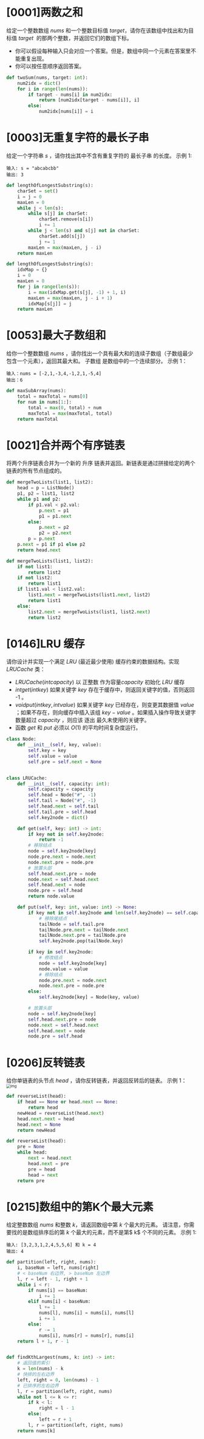 # [0001]两数之和
给定一个整数数组 $nums$ 和一个整数目标值 $target$，请你在该数组中找出和为目标值 $target$  的那两个整数，并返回它们的数组下标。
- 你可以假设每种输入只会对应一个答案。但是，数组中同一个元素在答案里不能重复出现。
- 你可以按任意顺序返回答案。
```python
def twoSum(nums, target: int):
    num2idx = dict()
    for i in range(len(nums)):
        if target - nums[i] in num2idx:
            return [num2idx[target - nums[i]], i]
        else:
            num2idx[nums[i]] = i
```


# [0003]无重复字符的最长子串
给定一个字符串 $s$ ，请你找出其中不含有重复字符的 最长子串 的长度。
示例 1:
```
输入: s = "abcabcbb"
输出: 3 
```
```python
def lengthOfLongestSubstring(s):
    charSet = set()
    i = j = 0
    maxLen = 0
    while j < len(s):
        while s[j] in charSet:
            charSet.remove(s[i])
            i += 1
        while j < len(s) and s[j] not in charSet:
            charSet.add(s[j])
            j += 1
        maxLen = max(maxLen, j - i)
    return maxLen
```

```python
def lengthOfLongestSubstring(s):
    idxMap = {}
    i = 0
    maxLen = 0
    for j in range(len(s)):
        i = max(idxMap.get(s[j], -1) + 1, i)
        maxLen = max(maxLen, j - i + 1)
        idxMap[s[j]] = j
    return maxLen
```


# [0053]最大子数组和
给你一个整数数组 $nums$ ，请你找出一个具有最大和的连续子数组（子数组最少包含一个元素），返回其最大和。
子数组 是数组中的一个连续部分。
示例 1：
```
输入：nums = [-2,1,-3,4,-1,2,1,-5,4]
输出：6
```
```python
def maxSubArray(nums):
    total = maxTotal = nums[0]
    for num in nums[1:]:
        total = max(0, total) + num
        maxTotal = max(maxTotal, total)
    return maxTotal
```

# [0021]合并两个有序链表
将两个升序链表合并为一个新的 升序 链表并返回。新链表是通过拼接给定的两个链表的所有节点组成的。 
```python
def mergeTwoLists(list1, list2):
    head = p = ListNode()
    p1, p2 = list1, list2
    while p1 and p2:
        if p1.val < p2.val:
            p.next = p1
            p1 = p1.next
        else:
            p.next = p2
            p2 = p2.next
        p = p.next
    p.next = p1 if p1 else p2
    return head.next
```

```python
def mergeTwoLists(list1, list2):
    if not list1:
        return list2
    if not list2:
        return list1
    if list1.val < list2.val:
        list1.next = mergeTwoLists(list1.next, list2)
        return list1
    else:
        list2.next = mergeTwoLists(list1, list2.next)
        return list2
```


# [0146]LRU 缓存
请你设计并实现一个满足 $LRU$ (最近最少使用) 缓存约束的数据结构。实现 $LRUCache$ 类：
- $LRUCache(int capacity)$ 以 正整数 作为容量$ capacity$ 初始化 $LRU$ 缓存
- $int get(int key)$ 如果关键字 $key$ 存在于缓存中，则返回关键字的值，否则返回 -1 。
- $void put(int key, int value)$ 如果关键字 $key$ 已经存在，则变更其数据值 $value$ ；如果不存在，则向缓存中插入该组 $key-value$ 。如果插入操作导致关键字数量超过 $capacity$ ，则应该 逐出 最久未使用的关键字。
- 函数 $get$ 和 $put$ 必须以 $O(1)$ 的平均时间复杂度运行。
```python
class Node:
    def __init__(self, key, value):
        self.key = key
        self.value = value
        self.pre = self.next = None


class LRUCache:
    def __init__(self, capacity: int):
        self.capacity = capacity
        self.head = Node("#", -1)
        self.tail = Node("#", -1)
        self.head.next = self.tail
        self.tail.pre = self.head
        self.key2node = dict()

    def get(self, key: int) -> int:
        if key not in self.key2node:
            return -1
        # 移除结点
        node = self.key2node[key]
        node.pre.next = node.next
        node.next.pre = node.pre
        # 放置头部
        self.head.next.pre = node
        node.next = self.head.next
        self.head.next = node
        node.pre = self.head
        return node.value

    def put(self, key: int, value: int) -> None:
        if key not in self.key2node and len(self.key2node) == self.capacity:
            # 移除尾结点
            tailNode = self.tail.pre
            tailNode.pre.next = tailNode.next
            tailNode.next.pre = tailNode.pre
            self.key2node.pop(tailNode.key)

        if key in self.key2node:
            # 修改结点
            node = self.key2node[key]
            node.value = value
            # 移除结点
            node.pre.next = node.next
            node.next.pre = node.pre
        else:
            self.key2node[key] = Node(key, value)

        # 放置头部
        node = self.key2node[key]
        self.head.next.pre = node
        node.next = self.head.next
        self.head.next = node
        node.pre = self.head
```



# [0206]反转链表
给你单链表的头节点 $head$ ，请你反转链表，并返回反转后的链表。
示例 1：
<img src="https://assets.leetcode.com/uploads/2021/02/19/rev1ex1.jpg" alt="img" style="zoom: 67%;" />


```python
def reverseList(head):
    if head == None or head.next == None:
        return head
    newHead = reverseList(head.next)
    head.next.next = head
    head.next = None
    return newHead
```
```python
def reverseList(head):
    pre = None
    while head:
        next = head.next
        head.next = pre
        pre = head
        head = next
    return pre
```

# [0215]数组中的第K个最大元素
给定整数数组 $nums$ 和整数 $k$，请返回数组中第 $k$ 个最大的元素。
请注意，你需要找的是数组排序后的第 $k$ 个最大的元素，而不是第$ k$ 个不同的元素。
示例 1:
```
输入: [3,2,3,1,2,4,5,5,6] 和 k = 4
输出: 4
```
```python
def partition(left, right, nums):
    i, baseNum = left, nums[right]
    # < baseNum 右边界, > baseNum 左边界
    l, r = left - 1, right + 1
    while i < r:
        if nums[i] == baseNum:
            i += 1
        elif nums[i] < baseNum:
            l += 1
            nums[l], nums[i] = nums[i], nums[l]
            i += 1
        else:
            r -= 1
            nums[i], nums[r] = nums[r], nums[i]
    return l + 1, r - 1


def findKthLargest(nums, k: int) -> int:
    # 返回值的索引
    k = len(nums) - k
    # 快排的左右边界
    left, right = 0, len(nums) - 1
    # 已排序的左右边界
    l, r = partition(left, right, nums)
    while not l <= k <= r:
        if k < l:
            right = l - 1
        else:
            left = r + 1
        l, r = partition(left, right, nums)
    return nums[k]
```